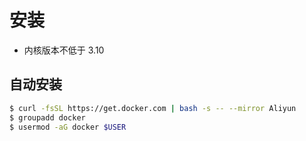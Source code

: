 # 安装

- 内核版本不低于 3.10

## 自动安装

```sh
$ curl -fsSL https://get.docker.com | bash -s -- --mirror Aliyun
$ groupadd docker
$ usermod -aG docker $USER
```

